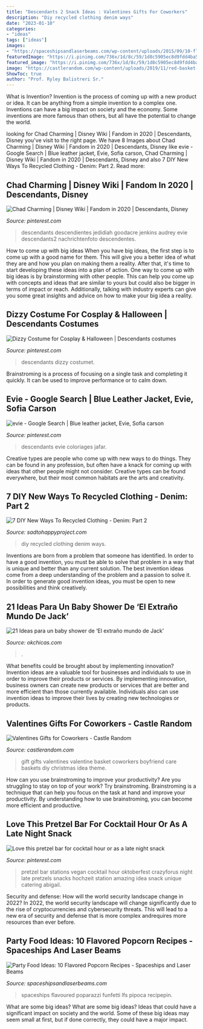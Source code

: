 ```yaml
---
title: "Descendants 2 Snack Ideas : Valentines Gifts For Coworkers"
description: "Diy recycled clothing denim ways"
date: "2023-01-10"
categories:
- "ideas"
tags: ["ideas"]
images:
- "https://spaceshipsandlaserbeams.com/wp-content/uploads/2015/09/10-flavored-popcorn-recipes.jpg"
featuredImage: "https://i.pinimg.com/736x/1d/8c/59/1d8c5905ec8d9fdd4ba5cda093f850c8.jpg"
featured_image: "https://i.pinimg.com/736x/1d/8c/59/1d8c5905ec8d9fdd4ba5cda093f850c8.jpg"
image: "https://castlerandom.com/wp-content/uploads/2019/11/red-basket-gift-idea.jpg"
ShowToc: true
author: "Prof. Ryley Balistreri Sr."
---
```



What is Invention?
Invention is the process of coming up with a new product or idea. It can be anything from a simple invention to a complex one. Inventions can have a big impact on society and the economy. Some inventions are more famous than others, but all have the potential to change the world.

	

		
looking for Chad Charming | Disney Wiki | Fandom in 2020 | Descendants, Disney you've visit to the right page. We have 8 Images about Chad Charming | Disney Wiki | Fandom in 2020 | Descendants, Disney like evie - Google Search | Blue leather jacket, Evie, Sofia carson, Chad Charming | Disney Wiki | Fandom in 2020 | Descendants, Disney and also 7 DIY New Ways To Recycled Clothing - Denim: Part 2. Read more:
		
    
## Chad Charming | Disney Wiki | Fandom In 2020 | Descendants, Disney

<img loading=lazy src="https://i.pinimg.com/736x/38/5a/a1/385aa16bc808ea118559d181466c5a42.jpg" onerror="this.onerror=null;this.src='https://tse1.mm.bing.net/th?id=OIP.dls6XQWGNc5JMTKN-_hj8gHaLH&amp;pid=15.1';" alt="Chad Charming | Disney Wiki | Fandom in 2020 | Descendants, Disney">

_Source: pinterest.com_

>descendants descendientes jedidiah goodacre jenkins audrey evie descendants2 nachrichtenfoto descendentes. 

	

How to come up with big ideas
When you have big ideas, the first step is to come up with a good name for them. This will give you a better idea of what they are and how you plan on making them a reality. After that, it's time to start developing these ideas into a plan of action.
One way to come up with big ideas is by brainstorming with other people. This can help you come up with concepts and ideas that are similar to yours but could also be bigger in terms of impact or reach. Additionally, talking with industry experts can give you some great insights and advice on how to make your big idea a reality.

    
## Dizzy Costume For Cosplay &amp; Halloween | Descendants Costumes

<img loading=lazy src="https://i.pinimg.com/736x/1d/8c/59/1d8c5905ec8d9fdd4ba5cda093f850c8.jpg" onerror="this.onerror=null;this.src='https://tse1.mm.bing.net/th?id=OIP.5_TFj8RuNzj1-TqyYvX-AQHaLE&amp;pid=15.1';" alt="Dizzy Costume for Cosplay &amp; Halloween | Descendants costumes">

_Source: pinterest.com_

>descendants dizzy costumet. 

	

Brainstroming is a process of focusing on a single task and completing it quickly. It can be used to improve performance or to calm down.

    
## Evie - Google Search | Blue Leather Jacket, Evie, Sofia Carson

<img loading=lazy src="https://i.pinimg.com/736x/5e/a9/d2/5ea9d27e74b20fa69333f6720d742928.jpg" onerror="this.onerror=null;this.src='https://tse1.mm.bing.net/th?id=OIP.v3fgV0Wxn_kRDaaorUp5AgHaLU&amp;pid=15.1';" alt="evie - Google Search | Blue leather jacket, Evie, Sofia carson">

_Source: pinterest.com_

>descendants evie coloriages jafar. 

	

Creative types are people who come up with new ways to do things. They can be found in any profession, but often have a knack for coming up with ideas that other people might not consider. Creative types can be found everywhere, but their most common habitats are the arts and creativity.

    
## 7 DIY New Ways To Recycled Clothing - Denim: Part 2

<img loading=lazy src="https://sadtohappyproject.com/wp-content/uploads/2015/05/denim-bunting-diy-recycled-clothing-denim3.jpg" onerror="this.onerror=null;this.src='https://tse2.mm.bing.net/th?id=OIP._w0aUTQl6mBQMQpubduQKAHaLI&amp;pid=15.1';" alt="7 DIY New Ways To Recycled Clothing - Denim: Part 2">

_Source: sadtohappyproject.com_

>diy recycled clothing denim ways. 

	

Inventions are born from a problem that someone has identified. In order to have a good invention, you must be able to solve that problem in a way that is unique and better than any current solution. The best invention ideas come from a deep understanding of the problem and a passion to solve it. In order to generate good invention ideas, you must be open to new possibilities and think creatively.

    
## 21 Ideas Para Un Baby Shower De ‘El Extraño Mundo De Jack’

<img loading=lazy src="https://www.okchicas.com/wp-content/uploads/2020/09/Baby-shower-con-tematica-de-El-Extrano-mundo-de-Jack-3.jpg" onerror="this.onerror=null;this.src='https://tse2.mm.bing.net/th?id=OIP.7k0lvsxGl8svkgD2SnC4GAHaNK&amp;pid=15.1';" alt="21 Ideas para un baby shower de ‘El extraño mundo de Jack’">

_Source: okchicas.com_

>. 

	

What benefits could be brought about by implementing innovation?
Invention ideas are a valuable tool for businesses and individuals to use in order to improve their products or services. By implementing innovation, business owners can create new products or services that are better and more efficient than those currently available. Individuals also can use invention ideas to improve their lives by creating new technologies or products.

    
## Valentines Gifts For Coworkers - Castle Random

<img loading=lazy src="https://castlerandom.com/wp-content/uploads/2019/11/red-basket-gift-idea.jpg" onerror="this.onerror=null;this.src='https://tse3.mm.bing.net/th?id=OIP.GPVUvsnfX073fauq-4KqowHaJ4&amp;pid=15.1';" alt="Valentines Gifts for Coworkers - Castle Random">

_Source: castlerandom.com_

>gift gifts valentines valentine basket coworkers boyfriend care baskets diy christmas idea theme. 

	

How can you use brainstroming to improve your productivity?
Are you struggling to stay on top of your work? Try brainstroming. Brainstroming is a technique that can help you focus on the task at hand and improve your productivity. By understanding how to use brainstroming, you can become more efficient and productive.

    
## Love This Pretzel Bar For Cocktail Hour Or As A Late Night Snack

<img loading=lazy src="https://i.pinimg.com/736x/5f/09/65/5f09651238f8c26f0a49ca61f170389d.jpg" onerror="this.onerror=null;this.src='https://tse4.mm.bing.net/th?id=OIP.W-LGmO1WaQDpfN5lYsrMEwHaJT&amp;pid=15.1';" alt="Love this pretzel bar for cocktail hour or as a late night snack">

_Source: pinterest.com_

>pretzel bar stations vegan cocktail hour oktoberfest crazyforus night late pretzels snacks hochzeit station amazing idea snack unique catering abigail. 

	

Security and defense: How will the world security landscape change in 2022?
In 2022, the world security landscape will change significantly due to the rise of cryptocurrencies and cybersecurity threats. This will lead to a new era of security and defense that is more complex andrequires more resources than ever before.

    
## Party Food Ideas: 10 Flavored Popcorn Recipes - Spaceships And Laser Beams

<img loading=lazy src="https://spaceshipsandlaserbeams.com/wp-content/uploads/2015/09/10-flavored-popcorn-recipes.jpg" onerror="this.onerror=null;this.src='https://tse4.mm.bing.net/th?id=OIP._VEJFFIr9eScVc9pjtF2LgHaLZ&amp;pid=15.1';" alt="Party Food Ideas: 10 Flavored Popcorn Recipes - Spaceships and Laser Beams">

_Source: spaceshipsandlaserbeams.com_

>spaceships flavoured poparazzi funfetti lfs pipoca recipepin. 

	

What are some big ideas?
What are some big ideas? Ideas that could have a significant impact on society and the world. Some of these big ideas may seem small at first, but if done correctly, they could have a major impact.

